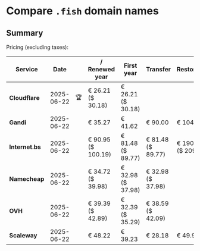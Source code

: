 # Compare `.fish` domain names

## Summary

Pricing (excluding taxes):

| Service | Date |  | / Renewed year | First year | Transfer | Restoration |
|--|--|--|--|--|--|--|
| **Cloudflare** | 2025-06-22 | 🏆 | € 26.21<br>($ 30.18) | € 26.21<br>($ 30.18) |  |  |
| **Gandi** | 2025-06-22 |  | € 35.27 | € 41.62 | € 90.00 | € 104.26 |
| **Internet.bs** | 2025-06-22 |  | € 90.95<br>($ 100.19) | € 81.48<br>($ 89.77) | € 81.48<br>($ 89.77) | € 190.09<br>($ 209.39) |
| **Namecheap** | 2025-06-22 |  | € 34.72<br>($ 39.98) | € 32.98<br>($ 37.98) | € 32.98<br>($ 37.98) |  |
| **OVH** | 2025-06-22 |  | € 39.39<br>($ 42.89) | € 32.39<br>($ 35.29) | € 38.59<br>($ 42.09) |  |
| **Scaleway** | 2025-06-22 |  | € 48.22 | € 39.23 | € 28.18 | € 49.99 |
